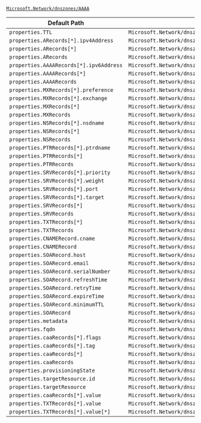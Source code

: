 [`Microsoft.Network/dnszones/AAAA`](https://docs.microsoft.com/en-us/azure/templates/microsoft.network/dnszones/aaaa)

| Default Path | Alias |
|---|---|
| `properties.TTL` | `Microsoft.Network/dnszones/AAAA/TTL` |
| `properties.ARecords[*].ipv4Address` | `Microsoft.Network/dnszones/AAAA/ARecords[*].ipv4Address` |
| `properties.ARecords[*]` | `Microsoft.Network/dnszones/AAAA/ARecords[*]` |
| `properties.ARecords` | `Microsoft.Network/dnszones/AAAA/ARecords` |
| `properties.AAAARecords[*].ipv6Address` | `Microsoft.Network/dnszones/AAAA/AAAARecords[*].ipv6Address` |
| `properties.AAAARecords[*]` | `Microsoft.Network/dnszones/AAAA/AAAARecords[*]` |
| `properties.AAAARecords` | `Microsoft.Network/dnszones/AAAA/AAAARecords` |
| `properties.MXRecords[*].preference` | `Microsoft.Network/dnszones/AAAA/MXRecords[*].preference` |
| `properties.MXRecords[*].exchange` | `Microsoft.Network/dnszones/AAAA/MXRecords[*].exchange` |
| `properties.MXRecords[*]` | `Microsoft.Network/dnszones/AAAA/MXRecords[*]` |
| `properties.MXRecords` | `Microsoft.Network/dnszones/AAAA/MXRecords` |
| `properties.NSRecords[*].nsdname` | `Microsoft.Network/dnszones/AAAA/NSRecords[*].nsdname` |
| `properties.NSRecords[*]` | `Microsoft.Network/dnszones/AAAA/NSRecords[*]` |
| `properties.NSRecords` | `Microsoft.Network/dnszones/AAAA/NSRecords` |
| `properties.PTRRecords[*].ptrdname` | `Microsoft.Network/dnszones/AAAA/PTRRecords[*].ptrdname` |
| `properties.PTRRecords[*]` | `Microsoft.Network/dnszones/AAAA/PTRRecords[*]` |
| `properties.PTRRecords` | `Microsoft.Network/dnszones/AAAA/PTRRecords` |
| `properties.SRVRecords[*].priority` | `Microsoft.Network/dnszones/AAAA/SRVRecords[*].priority` |
| `properties.SRVRecords[*].weight` | `Microsoft.Network/dnszones/AAAA/SRVRecords[*].weight` |
| `properties.SRVRecords[*].port` | `Microsoft.Network/dnszones/AAAA/SRVRecords[*].port` |
| `properties.SRVRecords[*].target` | `Microsoft.Network/dnszones/AAAA/SRVRecords[*].target` |
| `properties.SRVRecords[*]` | `Microsoft.Network/dnszones/AAAA/SRVRecords[*]` |
| `properties.SRVRecords` | `Microsoft.Network/dnszones/AAAA/SRVRecords` |
| `properties.TXTRecords[*]` | `Microsoft.Network/dnszones/AAAA/TXTRecords[*]` |
| `properties.TXTRecords` | `Microsoft.Network/dnszones/AAAA/TXTRecords` |
| `properties.CNAMERecord.cname` | `Microsoft.Network/dnszones/AAAA/CNAMERecord.cname` |
| `properties.CNAMERecord` | `Microsoft.Network/dnszones/AAAA/CNAMERecord` |
| `properties.SOARecord.host` | `Microsoft.Network/dnszones/AAAA/SOARecord.host` |
| `properties.SOARecord.email` | `Microsoft.Network/dnszones/AAAA/SOARecord.email` |
| `properties.SOARecord.serialNumber` | `Microsoft.Network/dnszones/AAAA/SOARecord.serialNumber` |
| `properties.SOARecord.refreshTime` | `Microsoft.Network/dnszones/AAAA/SOARecord.refreshTime` |
| `properties.SOARecord.retryTime` | `Microsoft.Network/dnszones/AAAA/SOARecord.retryTime` |
| `properties.SOARecord.expireTime` | `Microsoft.Network/dnszones/AAAA/SOARecord.expireTime` |
| `properties.SOARecord.minimumTTL` | `Microsoft.Network/dnszones/AAAA/SOARecord.minimumTTL` |
| `properties.SOARecord` | `Microsoft.Network/dnszones/AAAA/SOARecord` |
| `properties.metadata` | `Microsoft.Network/dnszones/AAAA/metadata` |
| `properties.fqdn` | `Microsoft.Network/dnszones/AAAA/fqdn` |
| `properties.caaRecords[*].flags` | `Microsoft.Network/dnszones/AAAA/caaRecords[*].flags` |
| `properties.caaRecords[*].tag` | `Microsoft.Network/dnszones/AAAA/caaRecords[*].tag` |
| `properties.caaRecords[*]` | `Microsoft.Network/dnszones/AAAA/caaRecords[*]` |
| `properties.caaRecords` | `Microsoft.Network/dnszones/AAAA/caaRecords` |
| `properties.provisioningState` | `Microsoft.Network/dnszones/AAAA/provisioningState` |
| `properties.targetResource.id` | `Microsoft.Network/dnszones/AAAA/targetResource.id` |
| `properties.targetResource` | `Microsoft.Network/dnszones/AAAA/targetResource` |
| `properties.caaRecords[*].value` | `Microsoft.Network/dnszones/AAAA/caaRecords[*].value` |
| `properties.TXTRecords[*].value` | `Microsoft.Network/dnszones/AAAA/TXTRecords[*].value` |
| `properties.TXTRecords[*].value[*]` | `Microsoft.Network/dnszones/AAAA/TXTRecords[*].value[*]` |

